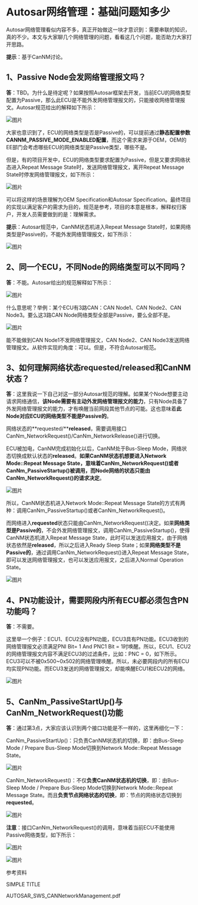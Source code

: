 # Autosar网络管理：基础问题知多少

Autosar网络管理看似内容不多，真正开始做这一块才意识到：需要串联的知识，真的不少。本文与大家聊几个网络管理的问题，看看这几个问题，能否助力大家打开思路。

**提示**：基于CanNM讨论。

## 1、Passive Node会发网络管理报文吗？ 

**答**：TBD。为什么是待定呢？如果按照Autosar框架去开发，当前ECU的网络类型配置为Passive，那么此ECU是不能外发网络管理报文的，只能接收网络管理报文。Autosar规范给出的解释如下所示：

![图片](https://mmbiz.qpic.cn/mmbiz_png/eEEQvxEw8vyEG4zEs11iaNwXxZWWpAYJicPhtO3rJITGZShfNq5BMI10gD5KAkwylB0p3DHgKFXQLZm7OsLjw9eg/640?wx_fmt=png&wxfrom=5&wx_lazy=1&wx_co=1)

大家也意识到了，ECU的网络类型是否是Passive的，可以提前通过**静态配置参数CANNM_PASSIVE_MODE_ENABLED配置**，而这个需求来源于OEM，OEM的EE部门会考虑哪些ECU的网络类型是Passive类型，哪些不是。

但是，有的项目开发中，ECU的网络类型要求配置为Passive，但是又要求网络状态进入Repeat Message State时，发送网络管理报文，离开Repeat Message State时停发网络管理报文，如下所示：

![图片](https://mmbiz.qpic.cn/mmbiz_png/eEEQvxEw8vyEG4zEs11iaNwXxZWWpAYJicQUEA2XIDh6mozRCsjhXxnia5c8riakBdOOFh2eWORJd2Jiad2iaAZuUfqw/640?wx_fmt=png&wxfrom=5&wx_lazy=1&wx_co=1)

可以将这样的场景理解为OEM Specification和Autosar Specification。最终项目的实现以满足客户的需求为目的，规范是参考，项目的本意是根本，解释权归客户，开发人员需要做到的是：理解需求。

**提示**：Autosar规范中，CanNM状态机进入Repeat Message State时，如果网络类型是Passive的，不能外发网络管理报文，如下所示：

![图片](https://mmbiz.qpic.cn/mmbiz_png/eEEQvxEw8vyEG4zEs11iaNwXxZWWpAYJicBIzwWibIwtjLhLeqdZUtPs3MBW7IXAC2UVXDeZToyzPzeibficr9k0FPw/640?wx_fmt=png&wxfrom=5&wx_lazy=1&wx_co=1)

## 2、同一个ECU，不同Node的网络类型可以不同吗？

**答**：不能。Autosar给出的规范解释如下所示：

![图片](https://mmbiz.qpic.cn/mmbiz_png/eEEQvxEw8vyEG4zEs11iaNwXxZWWpAYJicMmc6aduTQuOh9b016kDDFwRGavINDHhxOVDKlia8lbNNrHxwEbw1gLg/640?wx_fmt=png&wxfrom=5&wx_lazy=1&wx_co=1)

什么意思呢？举例：某个ECU有3路CAN：CAN Node1、CAN Node2、CAN Node3。要么这3路CAN Node网络类型全部是Passive，要么全部不是。

![图片](https://mmbiz.qpic.cn/mmbiz_png/eEEQvxEw8vyEG4zEs11iaNwXxZWWpAYJicENcuC9HcpLzBpMZW5jd0VdRzMk20zibLkicPsNRjSullJxLMADCz8VVQ/640?wx_fmt=png&wxfrom=5&wx_lazy=1&wx_co=1)

能不能做到CAN Node1不发网络管理报文，CAN Node2、CAN Node3发送网络管理报文。从软件实现的角度：可以。但是，不符合Autosar规范。

## 3、如何理解网络状态requested/released和CanNM状态？

**答**：这里我说一下自己对这一部分Autosar规范的理解。如果某个Node想要主动请求网络通信，**该Node需要有主动外发网络管理报文的能力**，只有Node具备了外发网络管理报文的能力，才有唤醒当前网段其他节点的可能。这也意味着**此Node对应ECU的网络类型不能是Passive的**。

网络状态的**requested/****released**，需要调用接口CanNm_NetworkRequest()/CanNm_NetworkRelease()进行切换。

ECU被加电，CanNM完成初始化以后，CanNM处于Bus-Sleep Mode，网络状态切换成默认状态的**released**。**如果CanNM状态机想要进入Network Mode::Repeat Message State，意味着CanNm_NetworkRequest()或者CanNm_PassiveStartup()被调用，而Node网络的状态只能由CanNm_NetworkRequest()的请求决定**。

![图片](https://mmbiz.qpic.cn/mmbiz_png/eEEQvxEw8vyEG4zEs11iaNwXxZWWpAYJicLf0qkL7eicaCkBt3uIDNOfBypPr2LFyooPBYm6xcKMTp1KqdsbPic1zQ/640?wx_fmt=png&wxfrom=5&wx_lazy=1&wx_co=1)

所以，CanNM状态机进入Network Mode::Repeat Message State的方式有两种：调用CanNm_PassiveStartup()或者CanNm_NetworkRequest()。

而网络进入**requested**状态只能由CanNm_NetworkRequest()决定。如果**网络类型是Passive的**，不会外发网络管理报文，调用CanNm_PassiveStartup()，使得CanNM状态机进入Repeat Message State，此时可以发送应用报文，由于网络状态依然是**released**，所以之后进入Ready Sleep State；如果**网络类型不是Passive的**，通过调用CanNm_NetworkRequest()进入Repeat Message State，即可以发送网络管理报文，也可以发送应用报文，之后进入Normal Operation State。

![图片](https://mmbiz.qpic.cn/mmbiz_png/eEEQvxEw8vyEG4zEs11iaNwXxZWWpAYJicsPfJ0mOLPEM2ASPfkC5VSIWnS1ThZ9YcBiaZEd20Ep5pR35Lyh0H2og/640?wx_fmt=png&wxfrom=5&wx_lazy=1&wx_co=1)

## 4、PN功能设计，需要网段内所有ECU都必须包含PN功能吗？

**答**：不需要。

这里举一个例子：ECU1、ECU2没有PN功能，ECU3具有PN功能。ECU3收到的网络管理报文必须满足PNI Bit= 1 And PNC1 Bit = 1时唤醒。所以，ECU1、ECU2的网络管理报文内容不满足ECU3的过滤条件，比如：PNC = 0，如下所示。ECU3可以不被0x500~0x502的网络管理唤醒。所以，未必要网段内的所有ECU均实现PN功能。而ECU3发送的网络管理报文，却能唤醒ECU1和ECU2的网络。

![图片](https://mmbiz.qpic.cn/mmbiz_png/eEEQvxEw8vyEG4zEs11iaNwXxZWWpAYJic5W6DVev7SScdrdRIHnWm63fS9lVaFPHtskQITsBsp5umLzudBJg7Bg/640?wx_fmt=png&wxfrom=5&wx_lazy=1&wx_co=1)



## 5、CanNm_PassiveStartUp()与CanNm_NetworkRequest()功能

**答**：通过第3点，大家应该认识到两个接口功能是不一样的，这里再细化一下：

CanNm_PassiveStartUp()：只负责CanNM状态机的切换，即：由Bus-Sleep Mode / Prepare Bus-Sleep Mode切换到Network Mode::Repeat Message State。

![图片](https://mmbiz.qpic.cn/mmbiz_png/eEEQvxEw8vyEG4zEs11iaNwXxZWWpAYJic8D6hpa7joNQibpcmF9pN7Ts21CRRF3QmK3lzwUX4rPia4oHsCxKbibtsQ/640?wx_fmt=png&wxfrom=5&wx_lazy=1&wx_co=1)

CanNm_NetworkRequest()：不仅**负责CanNM状态机的切换**，即：由Bus-Sleep Mode / Prepare Bus-Sleep Mode切换到Network Mode::Repeat Message State。而且**负责节点网络状态的切换**，即：节点的网络状态切换到**requested**。

![图片](https://mmbiz.qpic.cn/mmbiz_png/eEEQvxEw8vyEG4zEs11iaNwXxZWWpAYJicGG0gUicIZx1TsqmLJsk6jK0jTswsemmW88yUREtySRwbicoc5ymTF9RQ/640?wx_fmt=png&wxfrom=5&wx_lazy=1&wx_co=1)

**注意**：接口CanNm_NetworkRequest()的调用，意味着当前ECU不能使用Passive网络类型，如下所示：

![图片](https://mmbiz.qpic.cn/mmbiz_png/eEEQvxEw8vyEG4zEs11iaNwXxZWWpAYJicXOKXSB46ur345ajfNXKicz8jq4icNMV71or5a4uThrVI2dqrj4G06Rkg/640?wx_fmt=png&wxfrom=5&wx_lazy=1&wx_co=1)

![图片](https://mmbiz.qpic.cn/mmbiz_png/quuOyCqONwdD16hI11wAQWxGp4ajJ4DMnbsHGb4ViandFryeibcQb1Idxb3MHmrh20988OSES3OU1wPTicQbAr94g/640?wx_fmt=png&wxfrom=5&wx_lazy=1&wx_co=1)



参考资料

SIMPLE TITLE

AUTOSAR_SWS_CANNetworkManagement.pdf